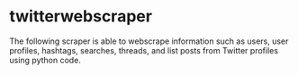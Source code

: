 # twitterwebscraper
The following scraper is able to webscrape information such as users, user profiles, hashtags, searches, threads, and list posts from Twitter profiles using python code. 
